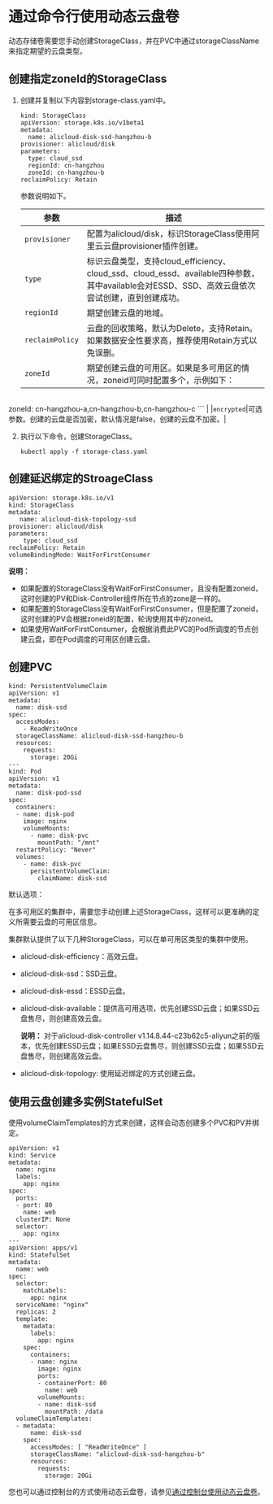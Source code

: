 # 通过命令行使用动态云盘卷

动态存储卷需要您手动创建StorageClass，并在PVC中通过storageClassName来指定期望的云盘类型。

## 创建指定zoneId的StorageClass

1.  创建并复制以下内容到storage-class.yaml中。

    ```
    kind: StorageClass
    apiVersion: storage.k8s.io/v1beta1
    metadata:
      name: alicloud-disk-ssd-hangzhou-b
    provisioner: alicloud/disk
    parameters:
      type: cloud_ssd
      regionId: cn-hangzhou
      zoneId: cn-hangzhou-b
    reclaimPolicy: Retain
    ```

    参数说明如下。

    |参数|描述|
    |--|--|
    |`provisioner`|配置为alicloud/disk，标识StorageClass使用阿里云云盘provisioner插件创建。|
    |`type`|标识云盘类型，支持cloud\_efficiency、cloud\_ssd、cloud\_essd、available四种参数，其中available会对ESSD、SSD、高效云盘依次尝试创建，直到创建成功。|
    |`regionId`|期望创建云盘的地域。|
    |`reclaimPolicy`|云盘的回收策略，默认为Delete，支持Retain。如果数据安全性要求高，推荐使用Retain方式以免误删。|
    |`zoneId`|期望创建云盘的可用区。如果是多可用区的情况，zoneid可同时配置多个，示例如下：

    ```
zoneId: cn-hangzhou-a,cn-hangzhou-b,cn-hangzhou-c
    ``` |
    |`encrypted`|可选参数。创建的云盘是否加密，默认情况是false，创建的云盘不加密。|

2.  执行以下命令，创建StorageClass。

    ```
    kubectl apply -f storage-class.yaml
    ```


## 创建延迟绑定的StroageClass

```
apiVersion: storage.k8s.io/v1
kind: StorageClass
metadata:
   name: alicloud-disk-topology-ssd
provisioner: alicloud/disk
parameters:
    type: cloud_ssd
reclaimPolicy: Retain
volumeBindingMode: WaitForFirstConsumer
```

**说明：**

-   如果配置的StorageClass没有WaitForFirstConsumer，且没有配置zoneid，这时创建的PV和Disk-Controller组件所在节点的zone是一样的。
-   如果配置的StorageClass没有WaitForFirstConsumer，但是配置了zoneid，这时创建的PV会根据zoneid的配置，轮询使用其中的zoneid。
-   如果使用WaitForFirstConsumer，会根据消费此PVC的Pod所调度的节点创建云盘，即在Pod调度的可用区创建云盘。

## 创建PVC

```
kind: PersistentVolumeClaim
apiVersion: v1
metadata:
  name: disk-ssd
spec:
  accessModes:
    - ReadWriteOnce
  storageClassName: alicloud-disk-ssd-hangzhou-b
  resources:
    requests:
      storage: 20Gi
---
kind: Pod
apiVersion: v1
metadata:
  name: disk-pod-ssd
spec:
  containers:
  - name: disk-pod
    image: nginx
    volumeMounts:
      - name: disk-pvc
        mountPath: "/mnt"
  restartPolicy: "Never"
  volumes:
    - name: disk-pvc
      persistentVolumeClaim:
        claimName: disk-ssd
```

默认选项：

在多可用区的集群中，需要您手动创建上述StorageClass，这样可以更准确的定义所需要云盘的可用区信息。

集群默认提供了以下几种StorageClass，可以在单可用区类型的集群中使用。

-   alicloud-disk-efficiency：高效云盘。
-   alicloud-disk-ssd：SSD云盘。
-   alicloud-disk-essd：ESSD云盘。
-   alicloud-disk-available：提供高可用选项，优先创建SSD云盘；如果SSD云盘售尽，则创建高效云盘。

    **说明：** 对于alicloud-disk-controller v1.14.8.44-c23b62c5-aliyun之前的版本，优先创建ESSD云盘；如果ESSD云盘售尽，则创建SSD云盘；如果SSD云盘售尽，则创建高效云盘。

-   alicloud-disk-topology: 使用延迟绑定的方式创建云盘。

## 使用云盘创建多实例StatefulSet

使用volumeClaimTemplates的方式来创建，这样会动态创建多个PVC和PV并绑定。

```
apiVersion: v1
kind: Service
metadata:
  name: nginx
  labels:
    app: nginx
spec:
  ports:
  - port: 80
    name: web
  clusterIP: None
  selector:
    app: nginx
---
apiVersion: apps/v1
kind: StatefulSet
metadata:
  name: web
spec:
  selector:
    matchLabels:
      app: nginx
  serviceName: "nginx"
  replicas: 2
  template:
    metadata:
      labels:
        app: nginx
    spec:
      containers:
      - name: nginx
        image: nginx
        ports:
        - containerPort: 80
          name: web
        volumeMounts:
        - name: disk-ssd
          mountPath: /data
  volumeClaimTemplates:
  - metadata:
      name: disk-ssd
    spec:
      accessModes: [ "ReadWriteOnce" ]
      storageClassName: "alicloud-disk-ssd-hangzhou-b"
      resources:
        requests:
          storage: 20Gi
```

您也可以通过控制台的方式使用动态云盘卷，请参见[通过控制台使用动态云盘卷](/cn.zh-CN/Kubernetes集群用户指南/存储-Flexvolume/云盘存储卷/通过控制台使用动态云盘卷.md)。

